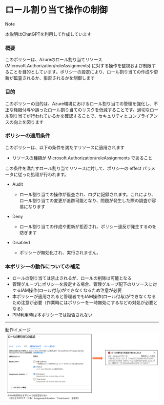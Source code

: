 # ロール割り当て操作の制御

> [!NOTE]
> 本説明はChatGPTを利用して作成しています

### 概要
このポリシーは、Azureのロール割り当てリソース (Microsoft.Authorization/roleAssignments) に対する操作を監視および制限することを目的としています。ポリシーの設定により、ロール割り当ての作成や更新が監査されるか、拒否されるかを制御します

### 目的
このポリシーの目的は、Azure環境におけるロール割り当ての管理を強化し、不正な権限付与や誤ったロール割り当てのリスクを低減することです。適切なロール割り当てが行われているかを確認することで、セキュリティとコンプライアンスの向上を図ります

### ポリシーの適用条件
このポリシーは、以下の条件を満たすリソースに適用されます
- リソースの種類が Microsoft.Authorization/roleAssignments であること

この条件を満たすロール割り当てリソースに対して、ポリシーの effect パラメータに従った処理が行われます。

- Audit
  - ロール割り当ての操作が監査され、ログに記録されます。これにより、ロール割り当ての変更が追跡可能となり、問題が発生した際の調査が容易になります

- Deny
  - ロール割り当ての作成や更新が拒否され、ポリシー違反が発生するのを防ぎます

- Disabled
  - ポリシーが無効化され、実行されません。

### 本ポリシーの動作についての補足
- ロールの割り当ては禁止されるが、ロールの削除は可能となる
- 管理グループにポリシーを設定する場合、管理グループ配下のリソースに対するIAM操作(ロール付与)ができなくなるため注意が必要
- 本ポリシーが適用されると管理者でもIAM操作(ロール付与)ができなくなるため注意が必要（作業時にはポリシーを一時無効にするなどの対処が必要となる）
- PIM利用時は本ポリシーでは拒否されない

----
動作イメージ
![](images/Role-Assignment-Operation-Control_policy_01.png)

